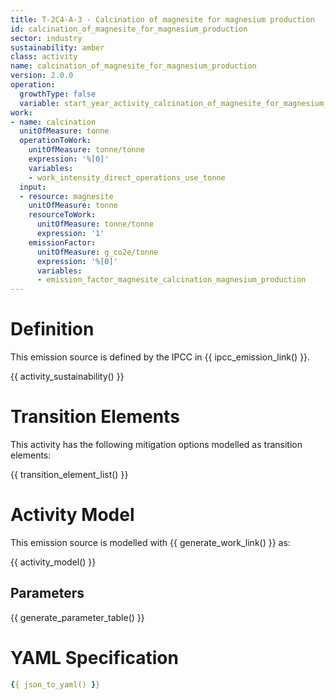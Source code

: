 ```yaml
---
title: T-2C4-A-3 - Calcination of magnesite for magnesium production
id: calcination_of_magnesite_for_magnesium_production
sector: industry
sustainability: amber
class: activity
name: calcination_of_magnesite_for_magnesium_production
version: 2.0.0
operation:
  growthType: false
  variable: start_year_activity_calcination_of_magnesite_for_magnesium_production
work:
- name: calcination
  unitOfMeasure: tonne
  operationToWork:
    unitOfMeasure: tonne/tonne
    expression: '%[0]'
    variables:
    - work_intensity_direct_operations_use_tonne
  input:
  - resource: magnesite
    unitOfMeasure: tonne
    resourceToWork:
      unitOfMeasure: tonne/tonne
      expression: '1'
    emissionFactor:
      unitOfMeasure: g_co2e/tonne
      expression: '%[0]'
      variables:
      - emission_factor_magnesite_calcination_magnesium_production
---
```

# Definition
This emission source is defined by the IPCC in {{ ipcc_emission_link() }}.


{{ activity_sustainability() }}

# Transition Elements

This activity has the following mitigation options modelled as transition elements:

{{ transition_element_list() }}

# Activity Model
This emission source is modelled with {{ generate_work_link() }} as:

{{ activity_model() }}

## Parameters

{{ generate_parameter_table() }}

# YAML Specification

```yaml
{{ json_to_yaml() }}
```
